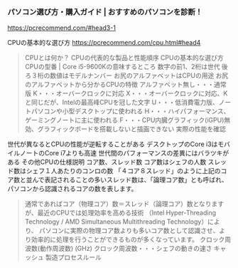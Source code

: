### パソコン選び方・購入ガイド | おすすめのパソコンを診断！
https://pcrecommend.com/#head3-1




CPUの基本的な選び方
https://pcrecommend.com/cpu.html#head4
>CPUとは何か？
CPUの代表的な製品と性能順序
CPUの基本的な選び方
CPUの型番 | Core i5-9600Kの意味するところ
数字の前1、2桁は世代
後ろ３桁の数値はモデルナンバー
お尻のアルファベットはCPUの用途
お尻のアルファベットから分かるCPUの特徴
アルファベット無し・・・通常版
K・・・オーバークロックに対応
X・・・オーバークロックに対応、Kと同じだが、Intelの最高峰CPUを冠した文字
U・・・低消費電力版、ノートパソコンや小型デスクトップに使われる
H・・・ハイパフォーマンス、ゲーミングノートに主に使われる
F・・・CPU内臓グラフィック(iGPU)無効、グラフィックボードを搭載しないと描画できない
実際の性能を確認

世代が異なるとCPUの性能が逆転することがある
デスクトップのCore i3はモバイルノートのCore i7よりも高速
世代間のパフォーマンスの差異にはバラツキがある
その他CPUの仕様説明
コア数、スレッド数
コア数はシェフの人数
スレッド数はシェフ１人あたりのコンロの数
「４コア８スレッド」のように上記のコア数と並んで表記されることの多いスレッド数は、「論理コア数」とも呼ばれ、パソコンから認識されるコアの数を表します。
>通常であればコア（物理コア）数＝スレッド（論理コア）数となりますが、最近のCPUでは処理効率を高める技術
（Intel Hyper-Threading Technology / AMD Simultaneous Multithreading Technology）により、
パソコンに実際の物理コア数よりも多いコア数として認識させ、より効率的に処理を行うことができるものが多くなっています。
クロック周波数(動作周波数) (GHz)
クロック周波数・・・シェフの動きの速さ
キャッシュ
製造プロセスルール




